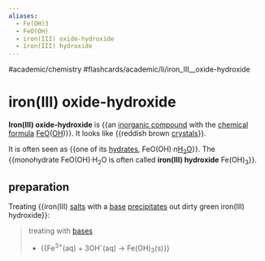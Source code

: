 ```yaml
---
aliases:
  - Fe(OH)3
  - FeO(OH)
  - iron(III) oxide-hydroxide
  - iron(III) hydroxide
---
```


#academic/chemistry #flashcards/academic/Ii/iron_III__oxide-hydroxide

# iron(III) oxide-hydroxide

__Iron(III) oxide-hydroxide__ is {{an [inorganic compound](inorganic%30compound.md) with the [chemical formula](chemical%30formula.md) [Fe](iron.md)[O](oxygen.md)([OH](hydroxide.md))}}. It looks like {{reddish brown [crystals](crystal.md)}}. <!--SR:!2023-04-23,17,290!2023-04-07,2,230-->

It is often seen as {{one of its [hydrates](hydrate.md), FeO(OH)·_n_[H<sub>2</sub>O](water.md)}}. The {{monohydrate FeO(OH)·H<sub>2</sub>O is often called __iron(III) hydroxide__ Fe(OH)<sub>3</sub>}}. <!--SR:!2023-04-19,13,290!2023-04-22,16,290-->

## preparation

Treating {{iron(III) [salts](salt%30(chemistry).md) with a [base](base%30(chemistry).md) [precipitates](precipitate.md) out dirty green iron(III) hydroxide}}: <!--SR:!2023-04-07,1,230-->

> treating with [bases](base%20(chemistry).md)
> - {{Fe<sup>3+</sup>(aq) + 3OH<sup>-</sup>(aq) → Fe(OH)<sub>3</sub>(s)}} <!--SR:!2023-04-20,14,290-->
